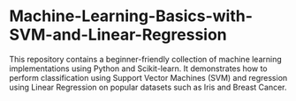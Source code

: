 # Machine-Learning-Basics-with-SVM-and-Linear-Regression
This repository contains a beginner-friendly collection of machine learning implementations using Python and Scikit-learn. It demonstrates how to perform classification using Support Vector Machines (SVM) and regression using Linear Regression on popular datasets such as Iris and Breast Cancer.
